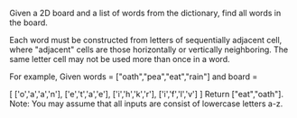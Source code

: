 Given a 2D board and a list of words from the dictionary, find all words in the board.

Each word must be constructed from letters of sequentially adjacent
cell, where "adjacent" cells are those horizontally or vertically
neighboring. The same letter cell may not be used more than once in a
word.

For example,
Given words = ["oath","pea","eat","rain"] and board =

[
  ['o','a','a','n'],
  ['e','t','a','e'],
  ['i','h','k','r'],
  ['i','f','l','v']
]
Return ["eat","oath"].
Note:
You may assume that all inputs are consist of lowercase letters a-z.
